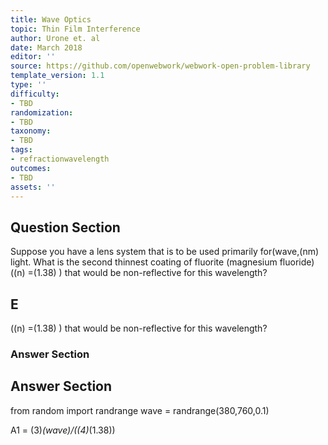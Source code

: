 ```yaml
---
title: Wave Optics
topic: Thin Film Interference
author: Urone et. al
date: March 2018
editor: ''
source: https://github.com/openwebwork/webwork-open-problem-library
template_version: 1.1
type: ''
difficulty:
- TBD
randomization:
- TBD
taxonomy:
- TBD
tags:
- refractionwavelength
outcomes:
- TBD
assets: ''
---
```


## Question Section 

Suppose you have a lens system that is to be used primarily for(wave,(nm) light. What is the second thinnest coating of fluorite (magnesium fluoride) ((n) =(1.38) ) that would be non-reflective for this wavelength?

## E
((n) =(1.38) ) that would be non-reflective for this wavelength?
### Answer Section


## Answer Section

from random import randrange
wave = randrange(380,760,0.1)

A1 = (3)*(wave)/((4)*(1.38))